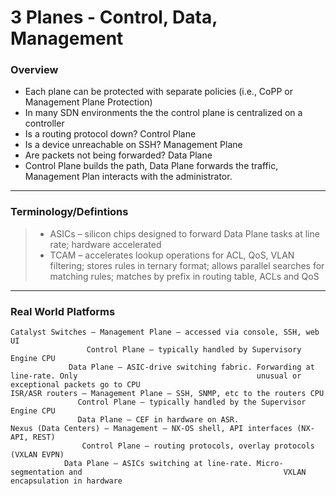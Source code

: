 # 3 Planes - Control, Data, Management

### Overview
* Each plane can be protected with separate policies (i.e., CoPP or Management Plane Protection)  
* In many SDN environments the the control plane is centralized on a controller  
* Is a routing protocol down? Control Plane  
* Is a device unreachable on SSH? Management Plane
* Are packets not being forwarded? Data Plane  
* Control Plane builds the path, Data Plane forwards the traffic, Management Plan interacts with the administrator.  
---
### Terminology/Defintions
> * ASICs – silicon chips designed to forward Data Plane tasks at line rate; hardware accelerated  
> * TCAM – accelerates lookup operations for ACL, QoS, VLAN filtering; stores rules in ternary format; allows parallel searches for matching rules; matches by prefix in routing table, ACLs and QoS  
---
### Real World Platforms
```
Catalyst Switches – Management Plane – accessed via console, SSH, web UI
		         Control Plane – typically handled by Supervisory Engine CPU
	         Data Plane – ASIC-drive switching fabric. Forwarding at line-rate. Only 			                            unusual or exceptional packets go to CPU
ISR/ASR routers – Management Plane – SSH, SNMP, etc to the routers CPU
		       Control Plane – typically handled by the Supervisor Engine CPU
		       Data Plane – CEF in hardware on ASR.
Nexus (Data Centers) – Management – NX-OS shell, API interfaces (NX-API, REST)
			    Control Plane – routing protocols, overlay protocols (VXLAN EVPN)
		    Data Plane – ASICs switching at line-rate. Micro-segmentation and 			                                  VXLAN encapsulation in hardware
```
